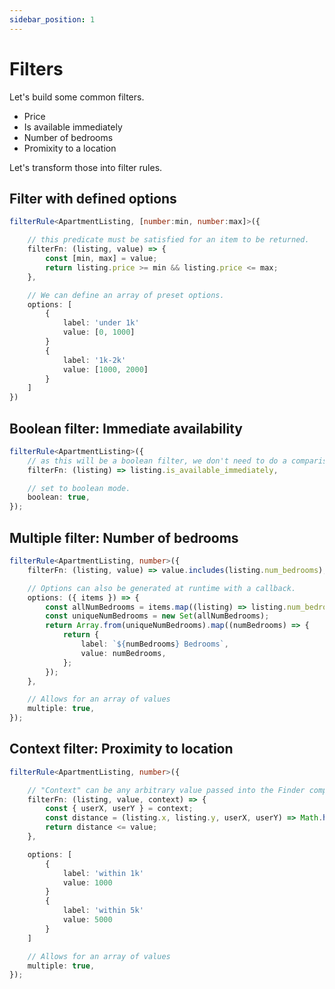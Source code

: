 ```yaml
---
sidebar_position: 1
---
```


# Filters

Let's build some common filters.

- Price
- Is available immediately
- Number of bedrooms
- Promixity to a location

Let's transform those into filter rules.

## Filter with defined options

```ts
filterRule<ApartmentListing, [number:min, number:max]>({

    // this predicate must be satisfied for an item to be returned.
    filterFn: (listing, value) => {
        const [min, max] = value;
        return listing.price >= min && listing.price <= max;
    },

    // We can define an array of preset options.
    options: [
        {
            label: 'under 1k'
            value: [0, 1000]
        }
        {
            label: '1k-2k'
            value: [1000, 2000]
        }
    ]
})
```

## Boolean filter: Immediate availability

```ts
filterRule<ApartmentListing>({
    // as this will be a boolean filter, we don't need to do a comparison.
    filterFn: (listing) => listing.is_available_immediately,

    // set to boolean mode.
    boolean: true,
});
```

## Multiple filter: Number of bedrooms

```ts
filterRule<ApartmentListing, number>({
    filterFn: (listing, value) => value.includes(listing.num_bedrooms),

    // Options can also be generated at runtime with a callback.
    options: ({ items }) => {
        const allNumBedrooms = items.map((listing) => listing.num_bedrooms);
        const uniqueNumBedrooms = new Set(allNumBedrooms);
        return Array.from(uniqueNumBedrooms).map((numBedrooms) => {
            return {
                label: `${numBedrooms} Bedrooms`,
                value: numBedrooms,
            };
        });
    },

    // Allows for an array of values
    multiple: true,
});
```

## Context filter: Proximity to location

```ts
filterRule<ApartmentListing, number>({

    // "Context" can be any arbitrary value passed into the Finder component.
    filterFn: (listing, value, context) => {
        const { userX, userY } = context;
        const distance = (listing.x, listing.y, userX, userY) => Math.hypot(userX - listing.y, userY - listing.y);
        return distance <= value;
    },

    options: [
        {
            label: 'within 1k'
            value: 1000
        }
        {
            label: 'within 5k'
            value: 5000
        }
    ]

    // Allows for an array of values
    multiple: true,
});
```
